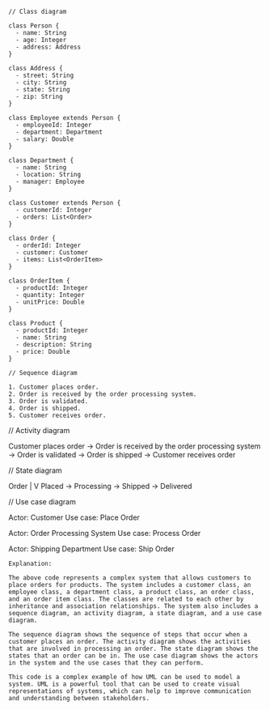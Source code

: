 ```
// Class diagram

class Person {
  - name: String
  - age: Integer
  - address: Address
}

class Address {
  - street: String
  - city: String
  - state: String
  - zip: String
}

class Employee extends Person {
  - employeeId: Integer
  - department: Department
  - salary: Double
}

class Department {
  - name: String
  - location: String
  - manager: Employee
}

class Customer extends Person {
  - customerId: Integer
  - orders: List<Order>
}

class Order {
  - orderId: Integer
  - customer: Customer
  - items: List<OrderItem>
}

class OrderItem {
  - productId: Integer
  - quantity: Integer
  - unitPrice: Double
}

class Product {
  - productId: Integer
  - name: String
  - description: String
  - price: Double
}

// Sequence diagram

1. Customer places order.
2. Order is received by the order processing system.
3. Order is validated.
4. Order is shipped.
5. Customer receives order.

```
// Activity diagram

Customer places order -> Order is received by the order processing system -> Order is validated -> Order is shipped -> Customer receives order

// State diagram

Order
   |
   V
Placed -> Processing -> Shipped -> Delivered

// Use case diagram

Actor: Customer
Use case: Place Order

Actor: Order Processing System
Use case: Process Order

Actor: Shipping Department
Use case: Ship Order

```
Explanation:

The above code represents a complex system that allows customers to place orders for products. The system includes a customer class, an employee class, a department class, a product class, an order class, and an order item class. The classes are related to each other by inheritance and association relationships. The system also includes a sequence diagram, an activity diagram, a state diagram, and a use case diagram.

The sequence diagram shows the sequence of steps that occur when a customer places an order. The activity diagram shows the activities that are involved in processing an order. The state diagram shows the states that an order can be in. The use case diagram shows the actors in the system and the use cases that they can perform.

This code is a complex example of how UML can be used to model a system. UML is a powerful tool that can be used to create visual representations of systems, which can help to improve communication and understanding between stakeholders.